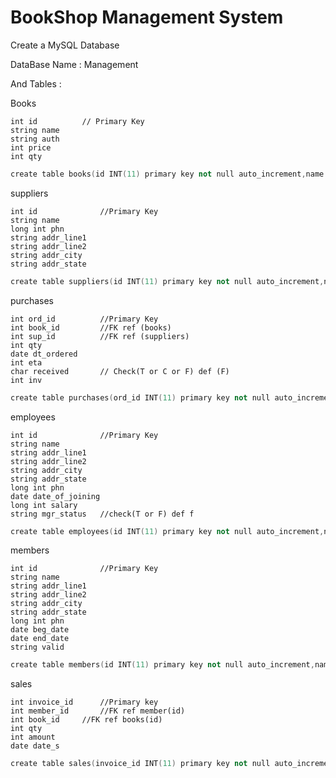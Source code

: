 # BookShop Management System
Create a MySQL Database

DataBase Name : Management

And Tables : 

Books

    int id			// Primary Key
	string name
	string auth
	int price
	int qty

```cpp
create table books(id INT(11) primary key not null auto_increment,name VARCHAR(100),auth VARCHAR(100),price INT(11),qty INT(11));
```

suppliers

	int id				//Primary Key
	string name
	long int phn
	string addr_line1
	string addr_line2
	string addr_city
	string addr_state

```cpp
create table suppliers(id INT(11) primary key not null auto_increment,name VARCHAR(100),phn BIGINT(11),addr_line1 VARCHAR(100),addr_line2 VARCHAR(100),addr_city VARCHAR(100),addr_state VARCHAR(100));
```

purchases

	int ord_id			//Primary Key
	int book_id		    //FK ref (books)
	int sup_id			//FK ref (suppliers)
	int qty
	date dt_ordered
	int eta
	char received		// Check(T or C or F) def (F)
	int inv
	

```cpp
create table purchases(ord_id INT(11) primary key not null auto_increment,book_id INT(11),sup_id INT(11),qty INT(11),dt_ordered DATE,eta INT(11),received CHAR(1) default('F'),inv INT(11),FOREIGN KEY(book_id) REFERENCES books(id),FOREIGN KEY(sup_id) REFERENCES suppliers(id));
```

employees

	int id				//Primary Key
	string name
	string addr_line1
	string addr_line2
	string addr_city
	string addr_state
	long int phn
	date date_of_joining
	long int salary
	string mgr_status	//check(T or F) def f

```cpp
create table employees(id INT(11) primary key not null auto_increment,name VARCHAR(100),addr_line1 VARCHAR(100),addr_line2 VARCHAR(100),addr_city VARCHAR(100),phn BIGINT(11),date_of_joining DATE,salary BIGINT(11),mgr_status CHAR(1) default('F'));
```


members

    int id				//Primary Key
	string name
	string addr_line1
	string addr_line2
	string addr_city
	string addr_state
	long int phn
	date beg_date
	date end_date
	string valid

```cpp
create table members(id INT(11) primary key not null auto_increment,name VARCHAR(100),addr_line1 VARCHAR(100),addr_line2 VARCHAR(100),addr_city VARCHAR(100),addr_state VARCHAR(100),phn BIGINT(11),beg_date DATE,end_date DATE,valid VARCHAR(100));
 ```
sales

	int invoice_id		//Primary key
    int member_id		//FK ref member(id)
	int book_id		//FK ref books(id)
	int qty
	int amount
	date date_s
```cpp
create table sales(invoice_id INT(11) primary key not null auto_increment,member_id INT(11),book_id INT(11),qty INT(11),amount INT(11),date_s DATE,FOREIGN KEY(member_id) REFERENCES members(id),FOREIGN KEY(book_id) REFERENCES books(id));
 ```
